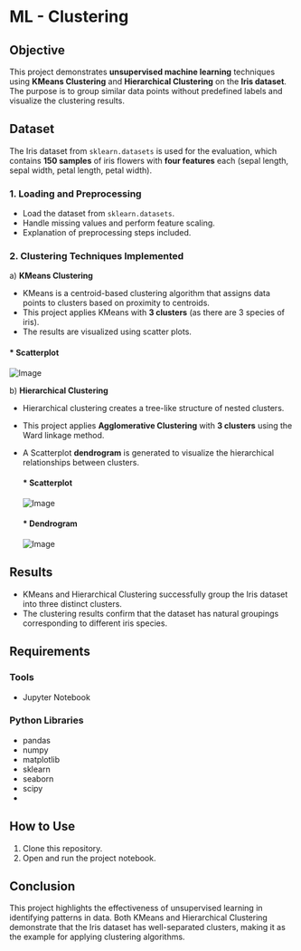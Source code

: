 # ML - Clustering   

## Objective
This project demonstrates **unsupervised machine learning** techniques using **KMeans Clustering** and **Hierarchical Clustering** on the **Iris dataset**. The purpose is to group similar data points without predefined labels and visualize the clustering results.  

## Dataset 
The Iris dataset from `sklearn.datasets` is used for the evaluation, which contains **150 samples** of iris flowers with **four features** each (sepal length, sepal width, petal length, petal width).  

### 1. Loading and Preprocessing
- Load the dataset from `sklearn.datasets`.
- Handle missing values and perform feature scaling.
- Explanation of preprocessing steps included.

### 2. **Clustering Techniques Implemented**  
a) **KMeans Clustering**  
   - KMeans is a centroid-based clustering algorithm that assigns data points to clusters based on proximity to centroids.  
   - This project applies KMeans with **3 clusters** (as there are 3 species of iris).  
   - The results are visualized using scatter plots.

#### * Scatterplot

  ![Image](https://github.com/user-attachments/assets/473cba8a-3b1f-49c0-ac37-d88e26c48dcb)

b) **Hierarchical Clustering**  
   - Hierarchical clustering creates a tree-like structure of nested clusters.  
   - This project applies **Agglomerative Clustering** with **3 clusters** using the Ward linkage method.  
   - A Scatterplot **dendrogram** is generated to visualize the hierarchical relationships between clusters.

     #### * Scatterplot
    
     ![Image](https://github.com/user-attachments/assets/c9f92354-d0df-465a-bf49-a6d14065cbfb)

     #### * Dendrogram
    
     ![Image](https://github.com/user-attachments/assets/6d466dd4-947b-449a-af8c-0300fd29795e)

## Results
- KMeans and Hierarchical Clustering successfully group the Iris dataset into three distinct clusters.
- The clustering results confirm that the dataset has natural groupings corresponding to different iris species.
  
## Requirements

### Tools
- Jupyter Notebook 

### Python Libraries
- pandas
- numpy
- matplotlib
- sklearn
- seaborn
- scipy
- 
## How to Use
1. Clone this repository.
2. Open and run the project notebook.

## Conclusion
This project highlights the effectiveness of unsupervised learning in identifying patterns in data. Both KMeans and Hierarchical Clustering demonstrate that the Iris dataset has well-separated clusters, making it as the example for applying clustering algorithms.
